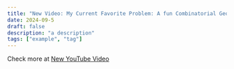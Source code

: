 ```yaml
---
title: "New Video: My Current Favorite Problem: A fun Combinatorial Geo Problem"
date: 2024-09-5
draft: false
description: "a description"
tags: ["example", "tag"]
---
```

Check more at [New YouTube Video](https://www.youtube.com/watch?v=AMX83N1gekE)

